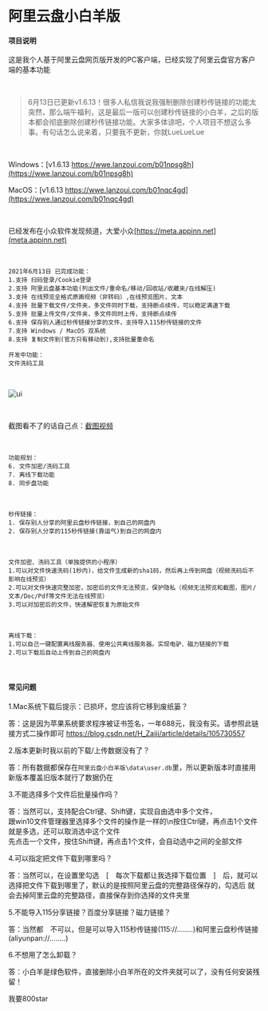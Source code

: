 # 阿里云盘小白羊版

#### 项目说明

这是我个人基于阿里云盘网页版开发的PC客户端，已经实现了阿里云盘官方客户端的基本功能

<br />

> 6月13日已更新v1.6.13！很多人私信我说我强制删除创建秒传链接的功能太突然，那么端午福利，这是最后一版可以创建秒传链接的小白羊，之后的版本都会彻底删除创建秒传链接功能。大家多体谅吧，个人项目不想这么多事。有句话怎么说来着，只要我不更新，你就LueLueLue

  <br />
  
Windows：[v1.6.13 https://wwe.lanzoui.com/b01npsg8h](https://wwe.lanzoui.com/b01npsg8h)

MacOS：[v1.6.13 https://wwe.lanzoui.com/b01nqc4gd](https://wwe.lanzoui.com/b01nqc4gd)

<br />

已经发布在小众软件发现频道，大爱小众[https://meta.appinn.net](meta.appinn.net)

<br />

``````
2021年6月13日 已完成功能：
1.支持 扫码登录/Cookie登录
2.支持 阿里云盘基本功能(列出文件/重命名/移动/回收站/收藏夹/在线解压)
3.支持 在线预览全格式原画视频（非转码）,在线预览图片、文本
4.支持 批量下载文件/文件夹，多文件同时下载，支持断点续传，可以稳定满速下载
5.支持 批量上传文件/文件夹，多文件同时上传，支持断点续传
6.支持 保存别人通过秒传链接分享的文件，支持导入115秒传链接的文件
7.支持 Windows / MacOS 双系统
8.支持 复制文件到(官方只有移动到),支持批量重命名

开发中功能：
文件洗码工具
``````

<br />

![ui](https://files.xiami.com/musician-avatar/07d8ec1a38a5462c3afbfac41413b8af/a7a5f9bd75333768990a48931fd4f6d3-846x558.gif)


<br />

截图看不了的话自己点：[截图视频](https://files.xiami.com/musician-avatar/07d8ec1a38a5462c3afbfac41413b8af/a7a5f9bd75333768990a48931fd4f6d3-846x558.gif)
 
 <br />
  
``````
功能规划：
6. 文件加密/洗码工具
7. 离线下载功能
8. 同步盘功能
``````

<br />

``````
秒传链接：
1. 保存别人分享的阿里云盘秒传链接，到自己的网盘内
2. 保存别人分享的115秒传链接(靠运气)到自己的网盘内
``````

<br />

``````
文件加密、洗码工具（单独提供的小程序）
1.可以对文件快速洗码(1秒内)，给文件生成新的sha1码，然后再上传到网盘（视频洗码后不影响在线预览）
2.可以对文件快速完整加密，加密后的文件无法预览，保护隐私（视频无法预览和截图，图片/文本/Doc/Pdf等文件无法在线预览）
3.可以对加密后的文件，快速解密恢复为原始文件
``````

<br />

``````
离线下载：
1.可以自己一键配置离线服务器、使用公共离线服务器。实现电驴、磁力链接的下载
2.可以下载后自动上传到自己的网盘内
``````
<br />


#### 常见问题
1.Mac系统下载后提示：已损坏，您应该将它移到废纸篓？

答：这是因为苹果系统要求程序被证书签名，一年688元，我没有买。请参照此链接方式二操作即可
https://blog.csdn.net/H_Zaiii/article/details/105730557

2.版本更新时我以前的下载/上传数据没有了？

答：所有数据都保存在`阿里云盘小白羊版\data\user.db`里，所以更新版本时直接用新版本覆盖旧版本就行了数据仍在

3.不能选择多个文件后批量操作吗？

答：当然可以，支持配合Ctrl键、Shift键，实现自由选中多个文件，<br />
跟win10文件管理器里选择多个文件的操作是一样的\n按住Ctrl键，再点击1个文件就是多选，还可以取消选中这个文件<br />
先点击一个文件，按住Shift键，再点击1个文件，会自动选中之间的全部文件<br />

4.可以指定把文件下载到哪里吗？

答：当然可以，在设置里勾选　[　每次下载都让我选择下载位置　]　后，就可以选择把文件下载到哪里了，默认的是按照阿里云盘的完整路径保存的，勾选后 就会去掉阿里云盘的完整路径，直接保存到你选择的文件夹里

5.不能导入115分享链接？百度分享链接？磁力链接？

答：当然都　不可以，但是可以导入115秒传链接(115://........)和阿里云盘秒传链接(aliyunpan://........)

6.不想用了怎么卸载？

答：小白羊是绿色软件，直接删除小白羊所在的文件夹就可以了，没有任何安装残留！


我要800star

